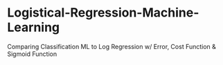 # Logistical-Regression-Machine-Learning
Comparing Classification ML to Log Regression w/ Error, Cost Function &amp; Sigmoid Function

